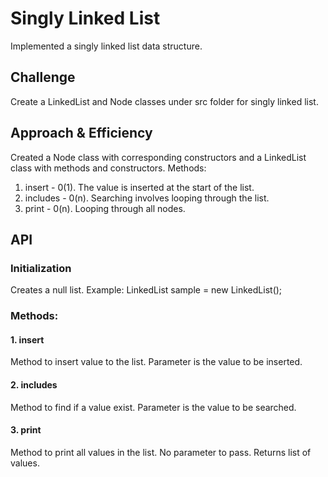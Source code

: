 # Singly Linked List
Implemented a singly linked list data structure.

## Challenge
Create a LinkedList and Node classes under src folder for singly linked list.

## Approach & Efficiency
Created a Node class with corresponding constructors and a LinkedList class with methods and constructors. Methods:
1. insert - 0(1). The value is inserted at the start of the list.
2. includes - 0(n). Searching involves looping through the list.
3. print - 0(n). Looping through all nodes.

## API
### Initialization
Creates a null list. Example: LinkedList sample = new LinkedList();
### Methods:
#### 1. insert 
Method to insert value to the list. Parameter is the value to be inserted.
#### 2. includes
Method to find if a value exist. Parameter is the value to be searched.
#### 3. print
Method to print all values in the list. No parameter to pass. Returns list of values.
